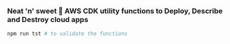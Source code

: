 ### Neat 'n' sweet :lollipop: AWS CDK utility functions to Deploy, Describe and Destroy cloud apps

```bash
npm run tst # to validate the functions
```
